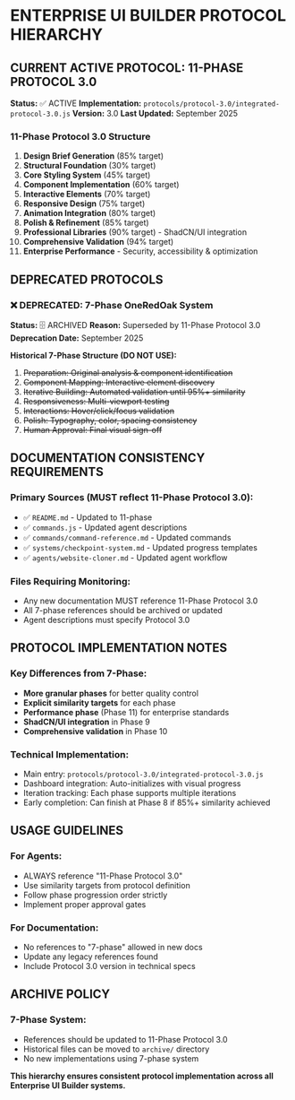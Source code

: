 # ENTERPRISE UI BUILDER PROTOCOL HIERARCHY

## CURRENT ACTIVE PROTOCOL: 11-PHASE PROTOCOL 3.0

**Status:** ✅ ACTIVE
**Implementation:** `protocols/protocol-3.0/integrated-protocol-3.0.js`
**Version:** 3.0
**Last Updated:** September 2025

### 11-Phase Protocol 3.0 Structure

1. **Design Brief Generation** (85% target)
2. **Structural Foundation** (30% target)
3. **Core Styling System** (45% target)
4. **Component Implementation** (60% target)
5. **Interactive Elements** (70% target)
6. **Responsive Design** (75% target)
7. **Animation Integration** (80% target)
8. **Polish & Refinement** (85% target)
9. **Professional Libraries** (90% target) - ShadCN/UI integration
10. **Comprehensive Validation** (94% target)
11. **Enterprise Performance** - Security, accessibility & optimization

## DEPRECATED PROTOCOLS

### ❌ DEPRECATED: 7-Phase OneRedOak System
**Status:** 🗄️ ARCHIVED
**Reason:** Superseded by 11-Phase Protocol 3.0
**Deprecation Date:** September 2025

**Historical 7-Phase Structure (DO NOT USE):**
1. ~~Preparation: Original analysis & component identification~~
2. ~~Component Mapping: Interactive element discovery~~
3. ~~Iterative Building: Automated validation until 95%+ similarity~~
4. ~~Responsiveness: Multi-viewport testing~~
5. ~~Interactions: Hover/click/focus validation~~
6. ~~Polish: Typography, color, spacing consistency~~
7. ~~Human Approval: Final visual sign-off~~

## DOCUMENTATION CONSISTENCY REQUIREMENTS

### Primary Sources (MUST reflect 11-Phase Protocol 3.0):
- ✅ `README.md` - Updated to 11-phase
- ✅ `commands.js` - Updated agent descriptions
- ✅ `commands/command-reference.md` - Updated commands
- ✅ `systems/checkpoint-system.md` - Updated progress templates
- ✅ `agents/website-cloner.md` - Updated agent workflow

### Files Requiring Monitoring:
- Any new documentation MUST reference 11-Phase Protocol 3.0
- All 7-phase references should be archived or updated
- Agent descriptions must specify Protocol 3.0

## PROTOCOL IMPLEMENTATION NOTES

### Key Differences from 7-Phase:
- **More granular phases** for better quality control
- **Explicit similarity targets** for each phase
- **Performance phase** (Phase 11) for enterprise standards
- **ShadCN/UI integration** in Phase 9
- **Comprehensive validation** in Phase 10

### Technical Implementation:
- Main entry: `protocols/protocol-3.0/integrated-protocol-3.0.js`
- Dashboard integration: Auto-initializes with visual progress
- Iteration tracking: Each phase supports multiple iterations
- Early completion: Can finish at Phase 8 if 85%+ similarity achieved

## USAGE GUIDELINES

### For Agents:
- ALWAYS reference "11-Phase Protocol 3.0"
- Use similarity targets from protocol definition
- Follow phase progression order strictly
- Implement proper approval gates

### For Documentation:
- No references to "7-phase" allowed in new docs
- Update any legacy references found
- Include Protocol 3.0 version in technical specs

## ARCHIVE POLICY

### 7-Phase System:
- References should be updated to 11-Phase Protocol 3.0
- Historical files can be moved to `archive/` directory
- No new implementations using 7-phase system

**This hierarchy ensures consistent protocol implementation across all Enterprise UI Builder systems.**
